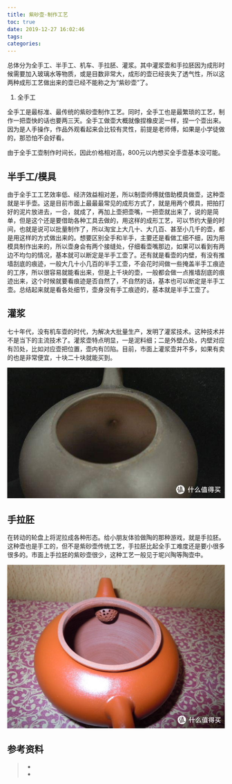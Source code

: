```yaml
---
title: 紫砂壶-制作工艺
toc: true
date: 2019-12-27 16:02:46
tags:
categories:
---
```






总体分为全手工、半手工、机车、手拉胚、灌浆。其中灌浆壶和手拉胚因为成形时候需要加入玻璃水等物质，或是目数非常大，成形的壶已经丧失了透气性，所以这两种成形工艺做出来的壶已经不能称之为“紫砂壶”了。

1. 全手工

全手工是最标准、最传统的紫砂壶制作工艺。同时，全手工也是最繁琐的工艺，制作一把壶快的话也要两三天。全手工做壶大概就像捏橡皮泥一样，捏一个壶出来。因为是人手操作，作品外观看起来会比较有灵性，前提是老师傅，如果是小学徒做的，那恐怕不会好看。

由于全手工壶制作时间长，因此价格相对高，800元以内想买全手壶基本没可能。

## 半手工/模具

由于全手工工艺效率低、经济效益相对差，所以制壶师傅就借助模具做壶，这种壶就是半手壶。这是目前市面上最最最常见的成形方式了，就是用两个模具，把拍打好的泥片放进去，一合，就成了，再加上壶把壶嘴，一把壶就出来了，说的是简单，但是这个还是要借助各种工具去做的，用这样的成形工艺，可以节约大量的时间，也就是说可以批量制作了，所以淘宝上大几十、大几百、甚至小几千的壶，都是用这样的方式做出来的。想要区别全手和半手，主要还是看做工细不细，因为用模具制作出来的，所以壶身会有两个接缝处，仔细看壶嘴那边，如果可以看到有两边不均匀的情况，基本就可以断定是半手工壶了。还有就是看壶的内壁，有没有推墙刮底的痕迹，一般大几十小几百的半手工壶，不会花时间做一些掩盖半手工痕迹的工序，所以很容易就能看出来，但是上千块的壶，一般都会做一点推墙刮底的痕迹出来，这个时候就要看痕迹是否自然了，不自然的话，基本也可以断定是半手工壶。总结起来就是看各处细节，壶身没有手工痕迹的，基本就是半手工壶了。 



## 灌浆

七十年代，没有机车壶的时代，为解决大批量生产，发明了灌浆技术。这种技术并不是当下的主流技术了。灌浆壶特点明显，一是泥料细；二是外壁凸处，内壁对应有凹处，比如对应壶把位置，壶内有凹陷。目前，市面上灌浆壶并不多，如果有卖的也是非常便宜，十块二十块就能买到。

![](紫砂壶-制作工艺/gj.jpg)
## 手拉胚

在转动的轮盘上将泥拉成各种形态。给小朋友体验做陶的那种游戏，就是手拉胚。这种壶也是手工的，但不是紫砂壶传统工艺，手拉胚比起全手工难度还是要小很多很多的。市面上手拉胚的紫砂壶很少，这种工艺一般见于坭兴陶等陶壶中。

![](紫砂壶-制作工艺/slp.jpg)



## 参考资料
> - []()
> - []()

